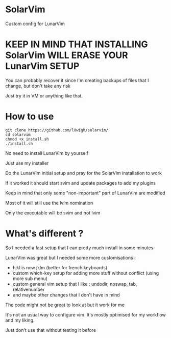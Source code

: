 # SolarVim

Custom config for LunarVim

# KEEP IN MIND THAT INSTALLING SolarVim WILL ERASE YOUR LunarVim SETUP
You can probably recover it since I'm creating backups of files that I change, but don't take any risk

Just try it in VM or anything like that.

# How to use

```shell
git clone https://github.com/l0wigh/solarvim/
cd solarvim
chmod +x install.sh
./install.sh
```

No need to install LunarVim by yourself

Just use my installer

Do the LunarVim initial setup and pray for the SolarVim installation to work

If it worked it should start svim and update packages to add my plugins

Keep in mind that only some \"non-important\" part of LunarVim are modified

Most of it will still use the lvim nomination

Only the executable will be svim and not lvim

# What's different ?

So I needed a fast setup that I can pretty much install in some minutes

LunarVim was great but I needed some more customisations :
  * hjkl is now jklm (better for french keyboards)
  * custom which-key setup for adding more stuff without conflict (using more sub menu)
  * custom general vim setup that I like : undodir, noswap, tab, relativenumber
  * and maybe other changes that I don't have in mind

The code might not be great to look at but it work for me

It's not an usual way to configure vim. It's mostly optimised for my workflow and my liking.

Just don't use that without testing it before




